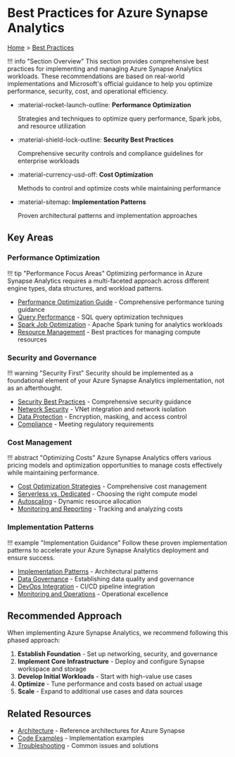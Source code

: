 # Best Practices for Azure Synapse Analytics

[Home](/) > [Best Practices](/docs/best-practices/index.md)

!!! info "Section Overview"
    This section provides comprehensive best practices for implementing and managing Azure Synapse Analytics workloads. These recommendations are based on real-world implementations and Microsoft's official guidance to help you optimize performance, security, cost, and operational efficiency.

<!-- Markdown lint exception: Inline HTML is used here for Material for MkDocs grid cards feature -->
<div class="grid cards" markdown>

- :material-rocket-launch-outline: __Performance Optimization__
  
  Strategies and techniques to optimize query performance, Spark jobs, and resource utilization

- :material-shield-lock-outline: __Security Best Practices__
  
  Comprehensive security controls and compliance guidelines for enterprise workloads

- :material-currency-usd-off: __Cost Optimization__
  
  Methods to control and optimize costs while maintaining performance

- :material-sitemap: __Implementation Patterns__
  
  Proven architectural patterns and implementation approaches

</div>

## Key Areas

### Performance Optimization

!!! tip "Performance Focus Areas"
    Optimizing performance in Azure Synapse Analytics requires a multi-faceted approach across different engine types, data structures, and workload patterns.

- [Performance Optimization Guide](/docs/best-practices/performance-optimization.md) - Comprehensive performance tuning guidance
- [Query Performance](/docs/best-practices/performance.md#query-performance) - SQL query optimization techniques
- [Spark Job Optimization](/docs/best-practices/performance.md#spark-optimization) - Apache Spark tuning for analytics workloads
- [Resource Management](/docs/best-practices/performance.md#resource-management) - Best practices for managing compute resources

### Security and Governance

!!! warning "Security First"
    Security should be implemented as a foundational element of your Azure Synapse Analytics implementation, not as an afterthought.

- [Security Best Practices](/docs/best-practices/security.md) - Comprehensive security guidance
- [Network Security](/docs/best-practices/security.md#network-security) - VNet integration and network isolation
- [Data Protection](/docs/best-practices/security.md#data-protection) - Encryption, masking, and access control
- [Compliance](/docs/best-practices/security.md#compliance) - Meeting regulatory requirements

### Cost Management

!!! abstract "Optimizing Costs"
    Azure Synapse Analytics offers various pricing models and optimization opportunities to manage costs effectively while maintaining performance.

- [Cost Optimization Strategies](/docs/best-practices/cost-optimization.md) - Comprehensive cost management
- [Serverless vs. Dedicated](/docs/best-practices/cost-optimization.md#choosing-compute) - Choosing the right compute model
- [Autoscaling](/docs/best-practices/cost-optimization.md#autoscaling) - Dynamic resource allocation
- [Monitoring and Reporting](/docs/best-practices/cost-optimization.md#monitoring) - Tracking and analyzing costs

### Implementation Patterns

!!! example "Implementation Guidance"
    Follow these proven implementation patterns to accelerate your Azure Synapse Analytics deployment and ensure success.

- [Implementation Patterns](/docs/best-practices/implementation-patterns.md) - Architectural patterns
- [Data Governance](/docs/best-practices/data-governance.md) - Establishing data quality and governance
- [DevOps Integration](/docs/devops/pipeline-ci-cd.md) - CI/CD pipeline integration
- [Monitoring and Operations](/docs/monitoring/logging-monitoring-guide.md) - Operational excellence

## Recommended Approach

When implementing Azure Synapse Analytics, we recommend following this phased approach:

1. __Establish Foundation__ - Set up networking, security, and governance
2. __Implement Core Infrastructure__ - Deploy and configure Synapse workspace and storage
3. __Develop Initial Workloads__ - Start with high-value use cases
4. __Optimize__ - Tune performance and costs based on actual usage
5. __Scale__ - Expand to additional use cases and data sources

## Related Resources

- [Architecture](/docs/architecture/index.md) - Reference architectures for Azure Synapse
- [Code Examples](/docs/code-examples/index.md) - Implementation examples
- [Troubleshooting](/docs/troubleshooting/index.md) - Common issues and solutions
